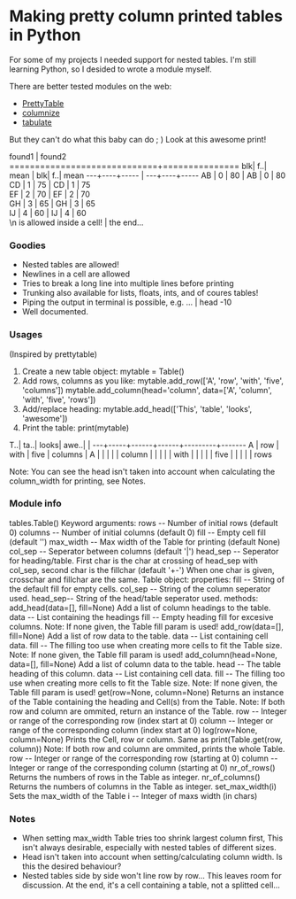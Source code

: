 # Making pretty column printed tables in Python

For some of my projects I needed support for nested tables.
I'm still learning Python, so I desided to wrote a module myself.

There are better tested modules on the web:
- [PrettyTable](https://pypi.org/project/PrettyTable/ "PrettyTable at pypi.org")
- [columnize](https://pypi.org/project/columnize/ "columnize at pypi.prg")
- [tabulate](https://pypi.org/project/tabulate/ "tabulate at pypi.org")

But they can't do what this baby can do ; )
Look at this awesome print!

found1                       | found2        
=============================+===============
blk| f..| mean               | blk| f..| mean
---+----+-----               | ---+----+-----
AB | 0  | 80                 | AB | 0  | 80  
CD | 1  | 75                 | CD | 1  | 75  
EF | 2  | 70                 | EF | 2  | 70  
GH | 3  | 65                 | GH | 3  | 65  
IJ | 4  | 60                 | IJ | 4  | 60  
\n is allowed inside a cell! | the end...    

### Goodies
+ Nested tables are allowed!
+ Newlines in a cell are allowed
+ Tries to break a long line into multiple lines before printing
+ Trunking also available for lists, floats, ints, and of coures tables!
+ Piping the output in terminal is possible, e.g. ... | head -10
+ Well documented.

### Usages
(Inspired by prettytable)
1. Create a new table object:
   mytable = Table()
2. Add rows, columns as you like:
   mytable.add_row(['A', 'row', 'with', 'five', 'columns'])
   mytable.add_column(head='column',
                      data=['A', 'column', 'with', 'five', 'rows'])
3. Add/replace heading:
   mytable.add_head(['This', 'table', 'looks', 'awesome'])
4. Print the table:
   print(mytable)

T..| ta..| looks| awe..|         |
---+-----+------+------+---------+-------
A  | row | with | five | columns | A
   |     |      |      |         | column
   |     |      |      |         | with
   |     |      |      |         | five
   |     |      |      |         | rows

Note: You can see the head isn't taken into account when calculating
the column_width for printing, see Notes.

### Module info
tables.Table()
    Keyword arguments:
        rows        -- Number of initial rows (default 0)
        columns     -- Number of initial columns (default 0)
        fill        -- Empty cell fill (default '')
        max_width   -- Max width of the Table for printing (default None)
        col_sep     -- Seperator between columns (default '|')
        head_sep    -- Seperator for heading/table.
                       First char is the char at crossing of head_sep with
                       col_sep, second char is the fillchar (default '+-')
                       When one char is given, crosschar and fillchar are
                       the same.
Table object:
    properties:
        fill    -- String of the default fill for empty cells.
        col_sep -- String of the column seperator used.
        head_sep-- String of the head/table seperator used.
    methods:
        add_head(data=[], fill=None)
            Add a list of column headings to the table.
            data    -- List containing the headings
            fill    -- Empty heading fill for excesive columns.
                       Note: If none given, the Table fill param is used!
        add_row(data=[], fill=None)
            Add a list of row data to the table.
            data    -- List containing cell data.
            fill    -- The filling too use when creating more cells to fit
                       the Table size.
                       Note: If none given, the Table fill param is used!
        add_column(head=None, data=[], fill=None)
            Add a list of column data to the table.
            head    -- The table heading of this column.
            data    -- List containing cell data.
            fill    -- The filling too use when creating more cells to fit
                       the Table size.
                       Note: If none given, the Table fill param is used!
        get(row=None, column=None)
            Returns an instance of the Table containing the heading and
            Cell(s) from the Table.
            Note: If both row and column are ommited, return an instance of
            the Table.
            row     -- Integer or range of the corresponding row
                       (index start at 0)
            column  -- Integer or range of the corresponding column
                       (index start at 0)
        log(row=None, column=None)
            Prints the Cell, row or column.
            Same as print(Table.get(row, column))
            Note: If both row and column are ommited, prints the whole
            Table.
            row     -- Integer or range of the corresponding row
                       (starting at 0)
            column  -- Integer or range of the corresponding column
                       (starting at 0)
        nr_of_rows()
            Returns the numbers of rows in the Table as integer.
        nr_of_columns()
            Returns the numbers of columns in the Table as integer.
        set_max_width(i)
            Sets the max_width of the Table
            i       -- Integer of maxs width (in chars)

### Notes
- When setting max_width Table tries too shrink largest column first,
  This isn't always desirable, especially with nested tables of different
  sizes.
- Head isn't taken into account when setting/calculating column width.
  Is this the desired behaviour?
- Nested tables side by side won't line row by row... This leaves room for
  discussion. At the end, it's a cell containing a table, not a splitted
  cell...
